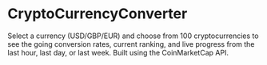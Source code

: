 # CryptoCurrencyConverter
Select a currency (USD/GBP/EUR) and choose from 100 cryptocurrencies to see the going conversion rates, current ranking, and live progress from the last hour, last day, or last week. Built using the CoinMarketCap API.